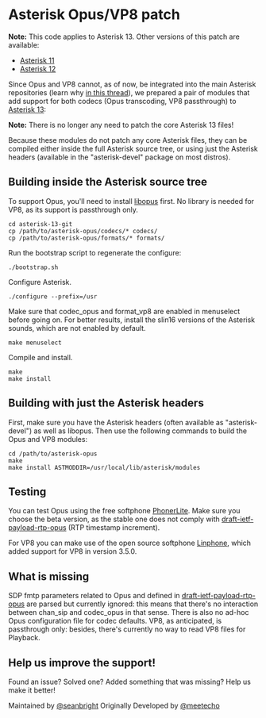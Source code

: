 # Asterisk Opus/VP8 patch

**Note:** This code applies to Asterisk 13.  Other versions of this patch are available:

* [Asterisk 11](https://github.com/seanbright/asterisk-opus/tree/asterisk-11)
* [Asterisk 12](https://github.com/seanbright/asterisk-opus/tree/asterisk-12)

Since Opus and VP8 cannot, as of now, be integrated into the main Asterisk repositories (learn why [in this thread](http://lists.digium.com/pipermail/asterisk-dev/2013-May/060356.html)), we prepared a pair of modules that add support for both codecs (Opus transcoding, VP8 passthrough) to [Asterisk 13](https://github.com/asterisk/asterisk):

**Note:** There is no longer any need to patch the core Asterisk 13 files!

Because these modules do not patch any core Asterisk files, they can be compiled either inside the full Asterisk source tree, or using just the Asterisk headers (available in the "asterisk-devel" package on most distros).

## Building inside the Asterisk source tree
To support Opus, you'll need to install [libopus](http://www.opus-codec.org/downloads/) first. No library is needed for VP8, as its support is passthrough only.

    cd asterisk-13-git
    cp /path/to/asterisk-opus/codecs/* codecs/
    cp /path/to/asterisk-opus/formats/* formats/

Run the bootstrap script to regenerate the configure:

	./bootstrap.sh

Configure Asterisk.

	./configure --prefix=/usr

Make sure that codec\_opus and format\_vp8 are enabled in menuselect before going on. For better results, install the slin16 versions of the Asterisk sounds, which are not enabled by default.

	make menuselect

Compile and install.

	make
	make install

## Building with just the Asterisk headers
First, make sure you have the Asterisk headers (often available as "asterisk-devel") as well as libopus.  Then use the following commands to build the Opus and VP8 modules:

	cd /path/to/asterisk-opus
	make
	make install ASTMODDIR=/usr/local/lib/asterisk/modules

## Testing
You can test Opus using the free softphone [PhonerLite](http://phonerlite.de/download_en.htm). Make sure you choose the beta version, as the stable one does not comply with [draft-ietf-payload-rtp-opus](http://tools.ietf.org/html/draft-ietf-payload-rtp-opus-00) (RTP timestamp increment).

For VP8 you can make use of the open source softphone [Linphone](http://www.linphone.org/eng/linphone/news/linphone-3.5.0-released-for-desktop.html), which added support for VP8 in version 3.5.0.

## What is missing
SDP fmtp parameters related to Opus and defined in [draft-ietf-payload-rtp-opus](http://tools.ietf.org/html/draft-ietf-payload-rtp-opus-00) are parsed but currently ignored: this means that there's no interaction between chan\_sip and codec\_opus in that sense. There is also no ad-hoc Opus configuration file for codec defaults. VP8, as anticipated, is passthrough only: besides, there's currently no way to read VP8 files for Playback.

## Help us improve the support!
Found an issue? Solved one? Added something that was missing? Help us make it better!

Maintained by [@seanbright](https://github.com/seanbright)
Originally Developed by [@meetecho](https://github.com/meetecho)

